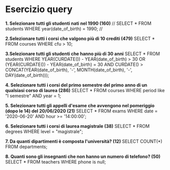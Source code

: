 # Esercizio query

**1. Selezionare tutti gli studenti nati nel 1990 (160)**
//
SELECT * 
FROM students 
  WHERE year(date_of_birth) = 1990;
//

**2.Selezionare tutti i corsi che valgono più di 10 crediti (479)**
SELECT * 
FROM courses 
  WHERE cfu > 10;

**3.Selezionare tutti gli studenti che hanno più di 30 anni**
SELECT * 
FROM students 
  WHERE YEAR(CURDATE()) - YEAR(date_of_birth) > 30 
  OR (YEAR(CURDATE()) - YEAR(date_of_birth) = 30 
    AND CURDATE() > CONCAT(YEAR(date_of_birth), '-', MONTH(date_of_birth), '-', DAY(date_of_birth))); 

**4. Selezionare tutti i corsi del primo semestre del primo anno di un qualsiasi corso di laurea (286)**
SELECT * 
FROM courses 
  WHERE period like "I semestre" 
    AND year = 1;

**5. Selezionare tutti gli appelli d'esame che avvengono nel pomeriggio (dopo le 14) del 20/06/2020 (21)**
SELECT * 
FROM exams 
  WHERE date = '2020-06-20' 
  AND hour >= '14:00:00';

**6. Selezionare tutti i corsi di laurea magistrale (38)**
SELECT * 
FROM degrees 
  WHERE level = "magistrale";

**7. Da quanti dipartimenti è composta l'università? (12)**
SELECT COUNT(*) 
FROM departments;

**8. Quanti sono gli insegnanti che non hanno un numero di telefono? (50)**
SELECT * 
FROM teachers 
  WHERE phone is null;
